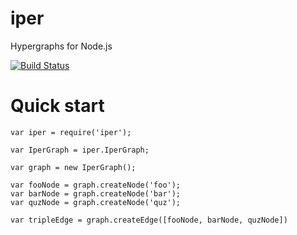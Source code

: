 iper
====

Hypergraphs for Node.js

[![Build Status](https://travis-ci.org/fibo/iper.png)](https://travis-ci.org/fibo/iper)

# Quick start

    var iper = require('iper');

    var IperGraph = iper.IperGraph;

    var graph = new IperGraph();

    var fooNode = graph.createNode('foo');
    var barNode = graph.createNode('bar');
    var quzNode = graph.createNode('quz');

    var tripleEdge = graph.createEdge([fooNode, barNode, quzNode])


